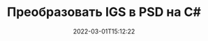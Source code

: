 ---
############################# Static ############################
layout: "auto-gen-conversion"
date: 2022-03-01T15:12:22
draft: false
otherformats: doc docm docx dot dotm dotx fodp htm html mht mhtml odp odt otp pot potm potx pps ppsm ppsx ppt pptm pptx rtf

############################# Head ############################
head_title: "Конвертер IGS в PSD на C#"
head_description: "Преобразовать IGS в PSD на .NET, используя несколько строк кода. Используйте API преобразования документов GroupDocs для преобразования более 160 форматов файлов."

############################# Header ############################
title: "Преобразовать IGS в PSD на C#"
description: "Конвертер IGS в PSD с помощью нескольких строк .NET кода"
bg_image: "https://cms.admin.containerize.com/templates/aspose/App_Themes/V3/images/bg/header1.png"
bg_overlay: false
button:
    enable: true

############################# SubMenu ############################
submenu:
    enable: true

    left:
        img_alt: "GroupDocs.Conversion for .NET"
        image: "https://cms.admin.containerize.com/templates/groupdocs/images/product-logos/90x90-noborder/groupdocs-conversion-net.png"
        product: "GroupDocs.Conversion"
        platform: ".NET"

    

############################# About ############################
about:
    enable: true
    title: "О GroupDocs.Conversion для .NET API"
    content: |
        [GroupDocs.Conversion for .NET](https://products.groupdocs.com/ru/conversion/net/)  можно использовать для преобразования Microsoft Word, Excel, PowerPoint, PDF, Visio и других форматов. GroupDocs.Conversion — это автономный API, который подходит для серверных и внутренних систем, где требуется высокая производительность. Он не зависит от какого-либо программного обеспечения, такого как Microsoft или Open Office.
    

overview:
    enable: true
    content: |
        Преобразуйте свои файлы IGS в файлы PSD в .NET. Для этого понадобится всего пара строк кода C# на любой платформе по вашему выбору, например — Windows, Linux, macOS.
        Вы можете бесплатно попробовать конвертацию IGS в PSD и оценить качество результатов преобразования.
        Наряду с простыми сценариями преобразования файлов вы можете попробовать более сложные варианты загрузки исходного файла IGS и сохранения выходного результата PSD.
        
        Например, для исходного файла IGS можно использовать следующие параметры загрузки:

        * автоматическое определение формата файла;
        * указать пароль для защищенных файлов (если формат файла это поддерживает);
        * заменить отсутствующие шрифты, чтобы сохранить внешний вид документа.

        Существуют также расширенные возможности преобразования для файла PSD:

        * конвертировать определенную страницу документа или диапазон страниц;
        * добавить водяной знак в преобразованный файл PSD.

        После завершения преобразования вы можете сохранить файл PSD по локальному пути к файлу или в любое стороннее хранилище, такое как FTP, Amazon S3, Google Drive, Dropbox и т. д.
        Обратите внимание - для преобразования IGS в PSD не требуется установка какого-либо дополнительного программного обеспечения, например MS Office, Open Office, Adobe Acrobat Reader и т. д. 


############################# Steps ############################
steps:
    enable: true
    title_left: "Шаги по конвертации IGS в PSD в C#"
    content_left: |
        [GroupDocs.Conversion](https://products.groupdocs.com/ru/conversion/net/)  упрощает для разработчиков преобразование файла IGS в PSD с помощью нескольких строк кода.

        * Создайте экземпляр класса Converter и загрузите файл IGS с полным путем
        * Создайте и установите ConvertOptions для типа PSD.
        * Вызовите метод Converter.Convert и передайте полный путь и формат (PSD) в качестве параметра
        
    title_right: "Системные Требования"
    content_right: |
        Базовое преобразование с помощью GroupDocs.Conversion для .NET можно выполнить всего за несколько простых шагов. Наши API поддерживаются на всех основных платформах и операционных системах. Перед выполнением приведенного ниже кода убедитесь, что в вашей системе установлены следующие предварительные компоненты.

        * Операционные системы: Microsoft Windows, Linux, MacOS
        * Среды разработки: Microsoft Visual Studio, Xamarin, MonoDevelop
        * Фреймворки: .NET Framework, .NET Standard, .NET Core, Mono
        * Получите последнюю версию GroupDocs.Conversion для .NET из [Nuget](https://www.nuget.org/packages/groupdocs.conversion)
        
    code: |
        ```cs
        // Загружаем IGS файл
        var converter = new GroupDocs.Conversion.Converter("template.igs");
        // Устанавливаем параметры конвертации для формата PSD
        var convertOptions = converter.GetPossibleConversions()["psd"].ConvertOptions;
        // Преобразовать в формат PSD
        converter.Convert("output.psd", convertOptions);        
        ```
        
demos:
    enable: true
    title: "Демонстрация IGS в PSD"
    content: |
       Конвертируйте IGS в PSD прямо сейчас, посетив веб-сайт [GroupDocs.Conversion App](https://products.groupdocs.app/conversion/family). Онлайн демонстрация имеет следующие преимущества
          

more_formats:
    enable: true
    title: "Другие поддерживаемые преобразования IGS"
    content: "Вы также можете конвертировать IGS во многие другие форматы файлов. Пожалуйста, смотрите список ниже."
       
       
back_to_top:
    enable: true
---
